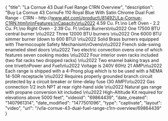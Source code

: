 {
    "title": "La Cornue 43 Dual Fuel Range C1RN Overview",
    "description": "Buy La Cornue 43 CornuFe 110 Royal Blue With Satin Chrome Dual Fuel Range - C1RN - http:\/\/www.abt.com\/product\/81492\/La-Cornue-C1RN.html\n\nFeatures:\nCapacity\n\u2022 4.59 Cu. Ft.\no Left Oven - 2.2 Cu. Ft.\no Right Oven - 2.39 Cu. Ft.\nGas Burners\n\u2022 One 17500 BTU central burner \n\u2022 Three 12000 BTU burners \n\u2022 One 6000 BTU simmer burner (down to 600 BTU) \n\u2022 Solid Brass burners equipped with Thermocouple Safety Mechanism\nOvens\n\u2022 French side-swing enameled steel doors \n\u2022 Two electric convection ovens one of which features seven cooking modes \n\u2022 Four interior oven racks included (two flat racks two dropped racks) \n\u2022 Two enamel baking trays and one trivet\nPower and Fuel\n\u2022 Voltage is 240V 60Hz 21 AMP\n\u2022 Each range is shipped with a 4-Prong plug which is to be used with a NEMA 14-50R receptacle \n\u2022 Requires properly grounded branch circuit protected by a circuit breaker or time-delay fuse (30 AMP)\n\u2022 Gas connection 1\/2 inch NPT at rear right-hand side \n\u2022 Natural gas range with propane conversion kit included \n\u2022 High-Altitude Kit required for elevations above 5000 feet",
    "videoid": "69864439",
    "date_created": "1407961314",
    "date_modified": "1477501096",
    "type": "captivate",
    "layout": "video",
    "url": "\/v\/la-cornue-43-dual-fuel-range-c1rn-overview\/69864439"
}
